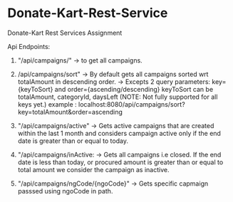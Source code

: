 # Donate-Kart-Rest-Service

Donate-Kart Rest Services Assignment

Api Endpoints:

1. "/api/campaigns/"
   -> to get all campaigns.

2. /api/campaigns/sort"
   -> By default gets all campaigns sorted wrt totalAmount in descending order.
   -> Excepts 2 query parameters:
   key={keyToSort} and order={ascending/descending}
   keyToSort can be totalAmount, categoryId, daysLeft (NOTE: Not fully supported for all keys yet.)
   example : localhost:8080/api/campaigns/sort?key=totalAmount&order=ascending

3. "/api/campaigns/active"
   -> Gets active campaigns that are created within the last 1 month and considers campaign active only if the end date is greater
   than or equal to today.

4. "/api/campaigns/inActive:
   -> Gets all campaigns i.e closed. If the end date is less than today, or procured amount is greater than or equal to total amount
   we consider the campaign as inactive.

5. "/api/campaigns/ngCode/{ngoCode}"
   -> Gets specific capmaign passsed using ngoCode in path.
